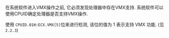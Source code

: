 

在系统软件进入VMX操作之前, 它必须发现处理器中存在VMX支持.  系统软件可以使用CPUID确定处理器是否支持VMX操作. 

使用 `CPUID.01H:ECX.VMX[5]`位来进行检测, 该位的值为 1 表示支持 VMX 功能. (见`2.2.3`)
